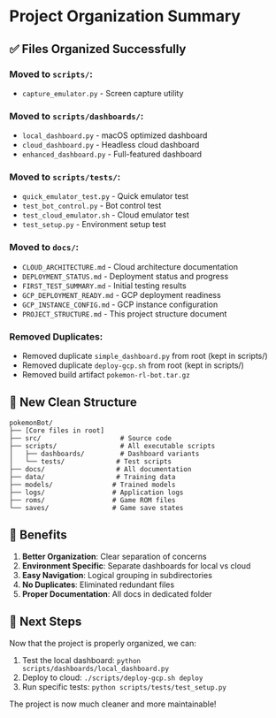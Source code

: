 # Project Organization Summary

## ✅ Files Organized Successfully

### Moved to `scripts/`:
- `capture_emulator.py` - Screen capture utility

### Moved to `scripts/dashboards/`:
- `local_dashboard.py` - macOS optimized dashboard
- `cloud_dashboard.py` - Headless cloud dashboard  
- `enhanced_dashboard.py` - Full-featured dashboard

### Moved to `scripts/tests/`:
- `quick_emulator_test.py` - Quick emulator test
- `test_bot_control.py` - Bot control test
- `test_cloud_emulator.sh` - Cloud emulator test
- `test_setup.py` - Environment setup test

### Moved to `docs/`:
- `CLOUD_ARCHITECTURE.md` - Cloud architecture documentation
- `DEPLOYMENT_STATUS.md` - Deployment status and progress
- `FIRST_TEST_SUMMARY.md` - Initial testing results
- `GCP_DEPLOYMENT_READY.md` - GCP deployment readiness
- `GCP_INSTANCE_CONFIG.md` - GCP instance configuration
- `PROJECT_STRUCTURE.md` - This project structure document

### Removed Duplicates:
- Removed duplicate `simple_dashboard.py` from root (kept in scripts/)
- Removed duplicate `deploy-gcp.sh` from root (kept in scripts/)
- Removed build artifact `pokemon-rl-bot.tar.gz`

## 📁 New Clean Structure

```
pokemonBot/
├── [Core files in root]
├── src/                    # Source code
├── scripts/                # All executable scripts
│   ├── dashboards/         # Dashboard variants
│   └── tests/             # Test scripts  
├── docs/                  # All documentation
├── data/                  # Training data
├── models/               # Trained models
├── logs/                 # Application logs
├── roms/                 # Game ROM files
└── saves/                # Game save states
```

## 🎯 Benefits

1. **Better Organization**: Clear separation of concerns
2. **Environment Specific**: Separate dashboards for local vs cloud
3. **Easy Navigation**: Logical grouping in subdirectories
4. **No Duplicates**: Eliminated redundant files
5. **Proper Documentation**: All docs in dedicated folder

## 🚀 Next Steps

Now that the project is properly organized, we can:

1. Test the local dashboard: `python scripts/dashboards/local_dashboard.py`
2. Deploy to cloud: `./scripts/deploy-gcp.sh deploy`
3. Run specific tests: `python scripts/tests/test_setup.py`

The project is now much cleaner and more maintainable!
